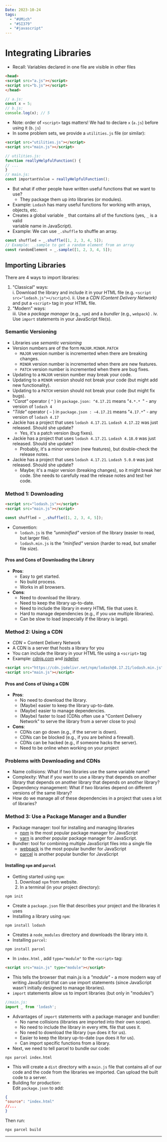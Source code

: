 ```yaml
---
Date: 2023-10-24
tags:
  - "#UMich"
  - "#SI379"
  - "#javascript"
---
```

# Integrating Libraries
- Recall: Variables declared in one file are visible in other files  
```html
<head>  
<script src="a.js"></script>  
<script src="b.js"></script>  
</head>
```
```javascript
// a.js:  
const x = 5;
// b.js:  
console.log(x); // 5
```
- Note: order of `<script>` tags matters! We had to declare `x` (`a.js`) before using it (`b.js`)
- In some problem sets, we provide a `utilities.js` file (or similar):  
```html
<script src="utilities.js"></script>  
<script src="main.js"></script>  
```
```javascript
// utilities.js:
function reallyHelpfulFunction() {  
// ...  
}  
// main.js:  
const importantValue = reallyHelpfulFunction();
```
- But what if other people have written useful functions that we want to use?  
	- They package them up into libraries (or modules).
- Example: `Lodash` has many useful functions for working with arrays, objects, etc.  
- Creates a global variable `_` that contains all of the functions (yes, `_` is a valid  
variable name in JavaScript).
- Example: We can use `_.shuffle` to shuffle an array. 
```javascript
const shuffled = _.shuffle([1, 2, 3, 4, 5]);  
// Example: _.sample to get a random element from an array  
const randomElement = _.sample([1, 2, 3, 4, 5]);
```
## Importing Libraries
There are 4 ways to import libraries:  
1. "Classical" ways:  
	i. Download the library and include it in your HTML file (e.g. `<script src="lodash.js"></script>`).
	ii. Use a *CDN (Content Delivery Network)* and put a `<script>` tag in your HTML file.
2. "Modern" ways:  
	iii. Use a *package manager* (e.g., `npm`) and a *bundler* (e.g., `webpack`) .
	iv. Use `import` statements in your JavaScript file(s).
### Semantic Versioning
- Libraries use *semantic versioning*  
- Version numbers are of the form `MAJOR.MINOR.PATCH`  
	- `MAJOR` version number is incremented when there are breaking changes.  
	- `MINOR` version number is incremented when there are new features.
	- `PATCH` version number is incremented when there are bug fixes. 
- Updating to a `MAJOR` version number may break your code.
- Updating to a `MINOR` version should not break your code (but might add new  functionality).
- Updating to a `PATCH` version should not break your code (but might fix bugs).
- *"Carat"* operator ( `^` ) in `package.json: ^4.17.21` means "`4.*.* `" - any version of `lodash 4`  
- *"Tilde"* operator ( `~` ) in `package.json : ~4.17.21` means "`4.17.*`" - any version of `lodash 4.17`
- Jackie has a project that uses `lodash 4.17.21`. `Lodash 4.17.22` was just released. Should she update?  
	- Yes, it's a patch version (bug fixes).
- Jackie has a project that uses `lodash 4.17.21`. `Lodash 4.18.0` was just released. Should she update?  
	- Probably, it's a minor version (new features), but double-check the release notes.
- Jackie has a project that uses `lodash 4.17.21`. `Lodash 5.0.0` was just released. Should she update?  
	- Maybe; it's a major version (breaking changes), so it might break her code. She needs to carefully read the release notes and test her code.
### Method 1: Downloading
```html
<script src="lodash.js"></script>  
<script src="main.js"></script>  
```
```javascript
const shuffled = _.shuffle([1, 2, 3, 4, 5]);  
```
- Convention:  
	- `lodash.js` is the *"unminified"* version of the library (easier to read, but larger file).
	- `lodash.min.js` is the *"minified"* version (harder to read, but smaller file size).
#### Pros and Cons of Downloading the Library
- **Pros**:  
	- Easy to get started.
	- No build process.
	- Works in all browsers.
- **Cons**:  
	- Need to download the library.
	- Need to keep the library up-to-date.
	- Need to include the library in every HTML file that uses it.
	- Hard to manage dependencies (e.g., if you use multiple libraries).
	- Can be slow to load (especially if the library is large).
### Method 2: Using a CDN
- *CDN* = Content Delivery Network  
- A CDN is a server that hosts a library for you  
- You can include the library in your HTML file using a `<script>` tag  
- Example: [cdnjs.com](https://cdnjs.com/libraries/lodash.js) and [jsdelivr](https://www.jsdelivr.com/package/npm/lodash)
```html
<script src="https://cdn.jsdelivr.net/npm/lodash@4.17.21/lodash.min.js"></script>  
<script src="main.js"></script>
```
#### Pros and Cons of Using a CDN
- **Pros**:  
	- No need to download the library.
	- (Maybe) easier to keep the library up-to-date.
	- (Maybe) easier to manage dependencies.
	- (Maybe) faster to load (CDNs often use a "Content Delivery Network" to serve the library from a server close to you)  
- **Cons**:  
	- CDNs can go down (e.g., if the server is down).
	- CDNs can be blocked (e.g., if you are behind a firewall).
	- CDNs can be hacked (e.g., if someone hacks the server).
	- Need to be online when working on your project
### Problems with Downloading and CDNs
- Name collisions: What if two libraries use the same variable name?
- Complexity: What if you want to use a library that depends on another library that depends on another library that depends on another library?
- Dependency management: What if two libraries depend on different versions of the same library?  
- How do we manage all of these dependencies in a project that uses a lot of libraries?
### Method 3: Use a Package Manager and a Bundler
- Package manager: tool for installing and managing libraries  
	- [npm](https://www.npmjs.com/) is the most popular package manager for JavaScript  
	- [yarn](https://yarnpkg.com/) is another popular package manager for JavaScript.
- Bundler: tool for combining multiple JavaScript files into a single file  
	- [webpack](https://webpack.js.org/) is the most popular bundler for JavaScript  
	- [parcel](https://parceljs.org/) is another popular bundler for JavaScript
#### Installing `npm` and `parcel`
- Getting started using `npm`:
	1. Download `npm` from website.
	2. In a terminal (in your project directory):  
```shell
npm init
```
- Create a `package.json` file that describes your project and the libraries it uses
- Installing a library using `npm`:  
```shell
npm install lodash
```  
- Creates a `node_modules` directory and downloads the library into it.
- Installing `parcel`:
```shell
npm install parcel
```
- In `index.html` , add `type="module"` to the `<script>` tag:  
```html
<script src="main.js" type="module"></script>  
```
- This tells the browser that main.js is a *"module"* - a more modern way of writing JavaScript that can use import statements (since JavaScript wasn't initially designed to manage libraries).
- `import` statements allow us to import libraries (but only in "modules")  
```javascript
//main.js:  
import _ from 'lodash';
```
- Advantages of `import` statements with a package manager and bundler:  
	- No name collisions (libraries are imported into their own scope).
	- No need to include the library in every `HTML` file that uses it.
	- No need to download the library (`npm` does it for us).
	- Easier to keep the library up-to-date (`npm` does it for us).
	- Can import specific functions from a library.
- Next, we need to tell parcel to bundle our code:  
```shell
npx parcel index.html
```  
- This will create a `dist` directory with a `main.js` file that contains all of our code and the code from the libraries we imported. Can upload the built code to a server.
- Building for production:  
Edit `package.json` to add:  
```json
{  
"source": "index.html"  
//...  
}
```  
Then run:  
```shell
npx parcel build
```





---